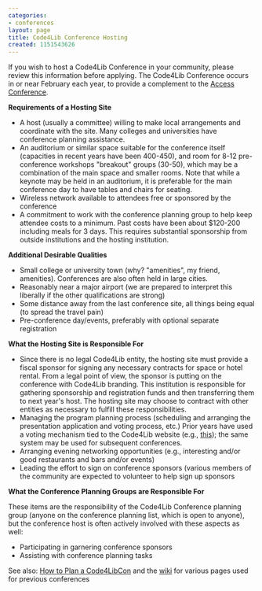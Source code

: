 ```yaml
---
categories:
- conferences
layout: page
title: Code4Lib Conference Hosting
created: 1151543626
---
```

If you wish to host a Code4Lib Conference in your community, please review this information before applying. The Code4Lib Conference occurs in or near February each year, to provide a complement to the <a href="http://access2010.lib.umanitoba.ca/">Access Conference</a>.

<strong>Requirements of a Hosting Site</strong>
<ul>
<!--li>A North American location (for the "main" conference in February, overseas locations will be considered for additional events).</li-->
<li>A host (usually a committee) willing to make local arrangements and coordinate with the site. Many colleges and universities have conference planning assistance.</li>
<li>An auditorium or similar space suitable for the conference itself (capacities in recent years have been 400-450), and room for 8-12 pre-conference workshops "breakout" groups (30-50), which may be a combination of the main space and smaller rooms. Note that while a keynote may be held in an auditorium, it is preferable for the main conference day to have tables and chairs for seating. </li>
<li>Wireless network available to attendees free or sponsored by the conference</li>
<li>A commitment to work with the conference planning group to help keep attendee costs to a minimum. Past costs have been about $120-200 including meals for 3 days. This requires substantial sponsorship from outside institutions and the hosting institution.</li>
</ul>

<strong>Additional Desirable Qualities</strong>

<ul>
<li>Small college or university town (why? "amenities", my friend, amenities). Conferences are also often held in large cities.</li>
<li>Reasonably near a major airport (we are prepared to interpret this liberally if the other qualifications are strong)</li>
<li>Some distance away from the last conference site, all things being equal (to spread the travel pain)</li>
<li>Pre-conference day/events, preferably with optional separate registration</li>
</ul>

<strong>What the Hosting Site is Responsible For</strong>

<ul>
<li>Since there is no legal Code4Lib entity, the hosting site must provide a fiscal sponsor for signing any necessary contracts for space or hotel rental. From a legal point of view, the sponsor is putting on the conference with Code4Lib branding. This institution is responsible for gathering sponsorship and registration funds and then transferring them to next year's host. The hosting site may choose to contract with other entities as necessary to fulfill these responsibilities.</li>
<li>Managing the program planning process (scheduling and arranging the presentation application and voting process, etc.)  Prior years have used a voting mechanism tied to the Code4Lib website (e.g., <a href="http://vote.code4lib.org/election/">this</a>); the same system may be used for subsequent conferences.</li>
<li>Arranging evening networking opportunities (e.g., interesting and/or good restaurants and bars and/or events)</li>
<li>Leading the effort to sign on conference sponsors (various members of the community are expected to volunteer to help sign up sponsors</li>
</ul>

<strong>What the Conference Planning Groups are Responsible For</strong>

<p>These items are the responsibility of the Code4Lib Conference planning group (anyone on the conference planning list, which is open to anyone), but the conference host is often actively involved with these aspects as well:</p>

<ul>
<li>Participating in garnering conference sponsors</li>
<li>Assisting with conference planning tasks</li>
</ul>

See also: <a href="http://wiki.code4lib.org/index.php/How_To_Plan_A_Code4LibCon">How to Plan a Code4LibCon</a> and the <a href="http://wiki.code4lib.org">wiki</a> for various pages used for previous conferences
<!--break-->
